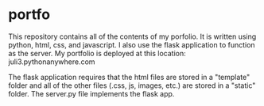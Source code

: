 # portfo
This repository contains all of the contents of my porfolio. It is written using python, html, css, and javascript. I also use the flask application to function as the server. My portfolio is deployed at this location: juli3.pythonanywhere.com

The flask application requires that the html files are stored in a "template" folder and all of the other files (.css, js, images, etc.)  are stored in a "static" folder. The server.py file implements the flask app.
